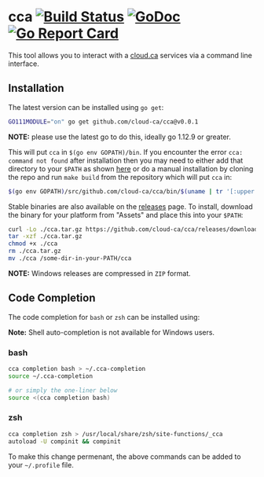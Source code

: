 # cca [![Build Status](https://github.com/cloud-ca/cca/workflows/build/badge.svg)](https://github.com/cloud-ca/cca/actions) [![GoDoc](https://godoc.org/github.com/cloud-ca/cca?status.svg)](https://godoc.org/github.com/cloud-ca/cca) [![Go Report Card](https://goreportcard.com/badge/github.com/cloud-ca/cca)](https://goreportcard.com/report/github.com/cloud-ca/cca)

This tool allows you to interact with a [cloud.ca](https://cloud.ca/`) services via a command line interface.

## Installation

The latest version can be installed using `go get`:

``` bash
GO111MODULE="on" go get github.com/cloud-ca/cca@v0.0.1
```

**NOTE:** please use the latest go to do this, ideally go 1.12.9 or greater.

This will put `cca` in `$(go env GOPATH)/bin`. If you encounter the error `cca: command not found` after installation then you may need to either add that directory to your `$PATH` as shown [here](https://golang.org/doc/code.html#GOPATH) or do a manual installation by cloning the repo and run `make build` from the repository which will put `cca` in:

```bash
$(go env GOPATH)/src/github.com/cloud-ca/cca/bin/$(uname | tr '[:upper:]' '[:lower:]')-amd64/cca
```

Stable binaries are also available on the [releases](https://github.com/cloud-ca/cca/releases) page. To install, download the binary for your platform from "Assets" and place this into your `$PATH`:

```bash
curl -Lo ./cca.tar.gz https://github.com/cloud-ca/cca/releases/download/v0.0.1/cca-$(uname)-amd64.tar.gz
tar -xzf ./cca.tar.gz
chmod +x ./cca
rm ./cca.tar.gz
mv ./cca /some-dir-in-your-PATH/cca
```

**NOTE:** Windows releases are compressed in `ZIP` format.

## Code Completion

The code completion for `bash` or `zsh` can be installed using:

**Note:** Shell auto-completion is not available for Windows users.

### bash

``` bash
cca completion bash > ~/.cca-completion
source ~/.cca-completion

# or simply the one-liner below
source <(cca completion bash)
```

### zsh

``` bash
cca completion zsh > /usr/local/share/zsh/site-functions/_cca
autoload -U compinit && compinit
```

To make this change permenant, the above commands can be added to your `~/.profile` file.
